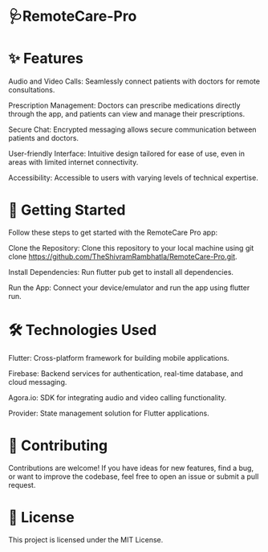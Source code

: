 # 🩺RemoteCare-Pro
# ✨ Features
Audio and Video Calls: Seamlessly connect patients with doctors for remote consultations.

Prescription Management: Doctors can prescribe medications directly through the app, and patients can view and manage their prescriptions.

Secure Chat: Encrypted messaging allows secure communication between patients and doctors.

User-friendly Interface: Intuitive design tailored for ease of use, even in areas with limited internet connectivity.

Accessibility: Accessible to users with varying levels of technical expertise.

# 🚀 Getting Started
Follow these steps to get started with the RemoteCare Pro app:

Clone the Repository: Clone this repository to your local machine using git clone https://github.com/TheShivramRambhatla/RemoteCare-Pro.git.

Install Dependencies: Run flutter pub get to install all dependencies.

Run the App: Connect your device/emulator and run the app using flutter run.

# 🛠️ Technologies Used

Flutter: Cross-platform framework for building mobile applications.

Firebase: Backend services for authentication, real-time database, and cloud messaging.

Agora.io: SDK for integrating audio and video calling functionality.

Provider: State management solution for Flutter applications.

# 🤝 Contributing

Contributions are welcome! If you have ideas for new features, find a bug, or want to improve the codebase, feel free to open an issue or submit a pull request.

# 📄 License
This project is licensed under the MIT License.
